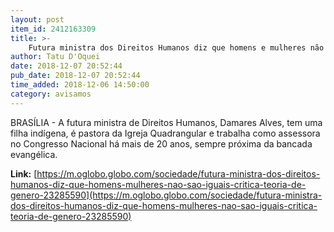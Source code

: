 ```yaml
---
layout: post
item_id: 2412163309
title: >-
    Futura ministra dos Direitos Humanos diz que homens e mulheres não são iguais e critica 'teoria de gênero'
author: Tatu D'Oquei
date: 2018-12-07 20:52:44
pub_date: 2018-12-07 20:52:44
time_added: 2018-12-06 14:50:00
category: avisamos
---
```


BRASÍLIA - A futura ministra de Direitos Humanos, Damares Alves, tem uma filha indígena, é pastora da Igreja Quadrangular e trabalha como assessora no Congresso Nacional há mais de 20 anos, sempre próxima da bancada evangélica.

**Link:** [https://m.oglobo.globo.com/sociedade/futura-ministra-dos-direitos-humanos-diz-que-homens-mulheres-nao-sao-iguais-critica-teoria-de-genero-23285590](https://m.oglobo.globo.com/sociedade/futura-ministra-dos-direitos-humanos-diz-que-homens-mulheres-nao-sao-iguais-critica-teoria-de-genero-23285590)

